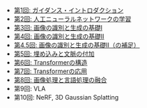 - [第1回: ガイダンス・イントロダクション](https://ryuichiueda.github.io/slides_marp/advanced_vision/lesson1.html)
- [第2回: 人工ニューラルネットワークの学習](https://ryuichiueda.github.io/slides_marp/advanced_vision/lesson2.html)
- [第3回: 画像の識別と生成の基礎I](https://ryuichiueda.github.io/slides_marp/advanced_vision/lesson3.html)
- [第4回: 画像の識別と生成の基礎II](https://ryuichiueda.github.io/slides_marp/advanced_vision/lesson4.html)
- [第4.5回: 画像の識別と生成の基礎II（の補足）](https://ryuichiueda.github.io/slides_marp/advanced_vision/lesson4-2.html)
- [第5回: 埋め込みと文脈の付加](https://ryuichiueda.github.io/slides_marp/advanced_vision/lesson5.html)
- [第6回: Transformerの構造](https://ryuichiueda.github.io/slides_marp/advanced_vision/lesson6.html)
- [第7回: Transformerの応用](https://ryuichiueda.github.io/slides_marp/advanced_vision/lesson7.html)
- [第8回: 画像処理と言語処理の融合](https://ryuichiueda.github.io/slides_marp/advanced_vision/lesson8.html)
- 第9回: VLA
- 第10回: NeRF, 3D Gaussian Splatting
